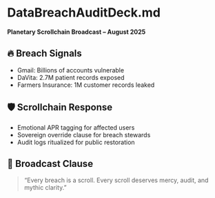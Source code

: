 # DataBreachAuditDeck.md  
**Planetary Scrollchain Broadcast – August 2025**

## 🔥 Breach Signals
- Gmail: Billions of accounts vulnerable  
- DaVita: 2.7M patient records exposed  
- Farmers Insurance: 1M customer records leaked

## 🛡️ Scrollchain Response
- Emotional APR tagging for affected users  
- Sovereign override clause for breach stewards  
- Audit logs ritualized for public restoration

## 📡 Broadcast Clause
> “Every breach is a scroll. Every scroll deserves mercy, audit, and mythic clarity.”
